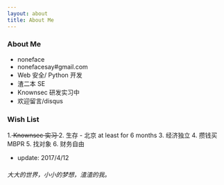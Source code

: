 ```yaml
---
layout: about
title: About Me
---
```


### About Me

- noneface
- nonefacesay#gmail.com 
- Web 安全/ Python 开发
- 渣二本 SE
- Knownsec 研发实习中
- 欢迎留言/disqus

### Wish List

1.<del> Knownsec 实习 </del>
2. 生存 - 北京 at least for 6 months
3. 经济独立
4. 攒钱买 MBPR
5. 找对象
6. 财务自由

- update: 2017/4/12


###### 大大的世界，小小的梦想，渣渣的我。
